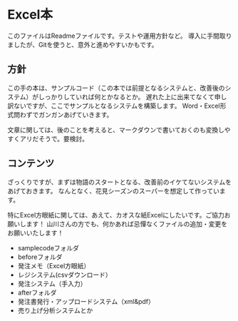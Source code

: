 # Excel本
このファイルはReadmeファイルです。テストや運用方針など。
導入に手間取りましたが、Gitを使うと、意外と進めやすいかもです。

## 方針
この手の本は、サンプルコード（この本では前提となるシステムと、改善後のシステム）がしっかりしていれば何とかなるとか。
遅れた上に出来てなくて申し訳ないですが、ここでサンプルとなるシステムを構築します。
Word・Excel形式問わずでガンガンあげていきます。

文章に関しては、後のことを考えると、マークダウンで書いておくのも変換しやすくアリだそうで。要検討。

## コンテンツ
ざっくりですが、まずは物語のスタートとなる、改善前のイケてないシステムをあげておきます。
なんとなく、花見シーズンのスーパーを想定して作っています。

特にExcel方眼紙に関しては、あえて、カオスな紙Excelにしたいです。ご協力お願いします！
山川さんの方でも、何かあれば忌憚なくファイルの追加・変更をお願いいたします！

* samplecodeフォルダ
 * beforeフォルダ
  * 発注メモ（Excel方眼紙）
  * レジシステム(csvダウンロード）
  * 発注システム（手入力）
 * afterフォルダ
  * 発注書発行・アップロードシステム（xml&pdf）
  * 売り上げ分析システムとか
